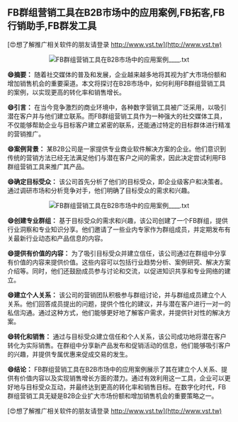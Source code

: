 ## **FB群组营销工具在B2B市场中的应用案例,FB拓客,FB行销助手,FB群发工具**

[😍想了解推广相关软件的朋友请登录 http://www.vst.tw](http://www.vst.tw)

 <center><img src="https://vst.tw/MP4/tuiguang/png/4.png" alt="FB群组营销工具在B2B市场中的应用案例____.txt"></center>

**😄摘要：**
随着社交媒体的普及和发展，企业越来越多地将其视为扩大市场份额和增加销售机会的重要渠道。本文将探讨在B2B市场中，如何利用FB群组营销工具的案例，以实现更高的转化率和销售增长。

**😄引言：**
在当今竞争激烈的商业环境中，各种数字营销工具被广泛采用，以吸引潜在客户并与他们建立联系。而FB群组营销工具作为一种强大的社交媒体工具，不仅能够帮助企业与目标客户建立紧密的联系，还能通过特定的目标群体进行精准的营销推广。

**😄案例背景：**
某B2B公司是一家提供专业商业软件解决方案的企业。他们意识到传统的营销方法已经无法满足他们与潜在客户之间的需求，因此决定尝试利用FB群组营销工具来推广其产品。

**😄确定目标受众：**
该公司首先分析了他们的目标受众，即企业级客户和决策者。通过调研市场和分析竞争对手，他们明确了目标受众的需求和兴趣。

 <center><img src="https://vst.tw/MP4/tuiguang/png/4.png" alt="FB群组营销工具在B2B市场中的应用案例____.txt"></center>

**😄创建专业群组：**
基于目标受众的需求和兴趣，该公司创建了一个FB群组，提供行业洞察和专业知识分享。他们邀请了一些业内专家作为群组成员，并定期发布有关最新行业动态和产品信息的内容。

**😄提供有价值的内容：**
为了吸引目标受众并建立信任，该公司通过在群组中分享有价值的内容来提供价值。这些内容可以包括行业趋势分析、案例研究、解决方案介绍等。同时，他们还鼓励成员参与讨论和交流，以促进知识共享和专业网络的建立。

**😄建立个人关系：**
该公司的营销团队积极参与群组讨论，并与群组成员建立个人关系。他们回答成员提出的问题，提供个性化的建议，并与潜在客户进行一对一的私信沟通。通过这种方式，他们能够更好地了解客户需求，并提供针对性的解决方案。

**😄转化和销售：**
通过与目标受众建立信任和个人关系，该公司成功地将潜在客户转化为实际销售。在群组中分享新产品发布和促销活动的信息，他们能够吸引客户的兴趣，并提供专属优惠来促成交易的发生。

**😄结论：**
FB群组营销工具在B2B市场中的应用案例展示了其在建立个人关系、提供有价值内容以及实现销售增长方面的潜力。通过有效利用这一工具，企业可以更好地与目标受众互动，并最终达到更高的转化率和销售目标。在数字化时代，FB群组营销工具无疑是B2B企业扩大市场份额和增加销售机会的重要策略之一。

[😍想了解推广相关软件的朋友请登录 http://www.vst.tw](http://www.vst.tw)



